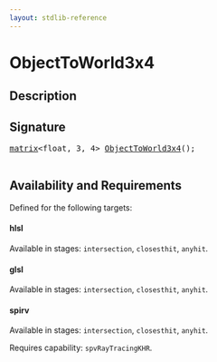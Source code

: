 ```yaml
---
layout: stdlib-reference
---
```


# ObjectToWorld3x4

## Description





## Signature 

<pre>
<a href="/stdlib-reference/types/matrix/index">matrix</a>&lt;float, 3, 4&gt; <a href="/stdlib-reference/global-decls/ObjectToWorld3x4">ObjectToWorld3x4</a>();

</pre>

## Availability and Requirements

Defined for the following targets:

#### hlsl
Available in stages: `intersection`, `closesthit`, `anyhit`.

#### glsl
Available in stages: `intersection`, `closesthit`, `anyhit`.

#### spirv
Available in stages: `intersection`, `closesthit`, `anyhit`.

Requires capability: `spvRayTracingKHR`.


